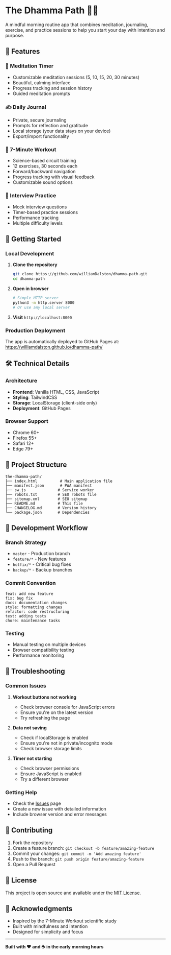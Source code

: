 # The Dhamma Path 🧘‍♀️

A mindful morning routine app that combines meditation, journaling, exercise, and practice sessions to help you start your day with intention and purpose.

## 🌟 Features

### 🧘 Meditation Timer
- Customizable meditation sessions (5, 10, 15, 20, 30 minutes)
- Beautiful, calming interface
- Progress tracking and session history
- Guided meditation prompts

### ✍️ Daily Journal
- Private, secure journaling
- Prompts for reflection and gratitude
- Local storage (your data stays on your device)
- Export/import functionality

### 💪 7-Minute Workout
- Science-based circuit training
- 12 exercises, 30 seconds each
- Forward/backward navigation
- Progress tracking with visual feedback
- Customizable sound options

### 🎤 Interview Practice
- Mock interview questions
- Timer-based practice sessions
- Performance tracking
- Multiple difficulty levels

## 🚀 Getting Started

### Local Development

1. **Clone the repository**
   ```bash
   git clone https://github.com/williamDalston/dhamma-path.git
   cd dhamma-path
   ```

2. **Open in browser**
   ```bash
   # Simple HTTP server
   python3 -m http.server 8000
   # Or use any local server
   ```

3. **Visit** `http://localhost:8000`

### Production Deployment

The app is automatically deployed to GitHub Pages at: https://williamdalston.github.io/dhamma-path/

## 🛠️ Technical Details

### Architecture
- **Frontend**: Vanilla HTML, CSS, JavaScript
- **Styling**: TailwindCSS
- **Storage**: LocalStorage (client-side only)
- **Deployment**: GitHub Pages

### Browser Support
- Chrome 60+
- Firefox 55+
- Safari 12+
- Edge 79+

## 📁 Project Structure

```
the-dhamma-path/
├── index.html          # Main application file
├── manifest.json       # PWA manifest
├── sw.js              # Service worker
├── robots.txt         # SEO robots file
├── sitemap.xml        # SEO sitemap
├── README.md          # This file
├── CHANGELOG.md       # Version history
└── package.json       # Dependencies
```

## 🔧 Development Workflow

### Branch Strategy
- `master` - Production branch
- `feature/*` - New features
- `hotfix/*` - Critical bug fixes
- `backup/*` - Backup branches

### Commit Convention
```
feat: add new feature
fix: bug fix
docs: documentation changes
style: formatting changes
refactor: code restructuring
test: adding tests
chore: maintenance tasks
```

### Testing
- Manual testing on multiple devices
- Browser compatibility testing
- Performance monitoring

## 🐛 Troubleshooting

### Common Issues

1. **Workout buttons not working**
   - Check browser console for JavaScript errors
   - Ensure you're on the latest version
   - Try refreshing the page

2. **Data not saving**
   - Check if localStorage is enabled
   - Ensure you're not in private/incognito mode
   - Check browser storage limits

3. **Timer not starting**
   - Check browser permissions
   - Ensure JavaScript is enabled
   - Try a different browser

### Getting Help

- Check the [Issues](https://github.com/williamDalston/dhamma-path/issues) page
- Create a new issue with detailed information
- Include browser version and error messages

## 🤝 Contributing

1. Fork the repository
2. Create a feature branch: `git checkout -b feature/amazing-feature`
3. Commit your changes: `git commit -m 'Add amazing feature'`
4. Push to the branch: `git push origin feature/amazing-feature`
5. Open a Pull Request

## 📝 License

This project is open source and available under the [MIT License](LICENSE).

## 🙏 Acknowledgments

- Inspired by the 7-Minute Workout scientific study
- Built with mindfulness and intention
- Designed for simplicity and focus

---

**Built with ❤️ and ☕ in the early morning hours**
